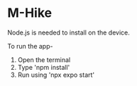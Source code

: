 # M-Hike

Node.js is needed to install on the device.

To run the app-

1. Open the terminal
2. Type 'npm install'
3. Run using 'npx expo start'
